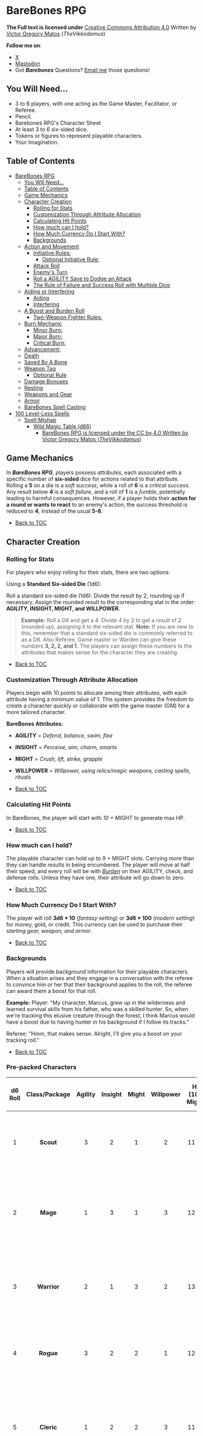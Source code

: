 # BareBones RPG
**The Full text is licensed under** [Creative Commons Attribution 4.0](https://creativecommons.org/licenses/by/4.0/)
Written by [Victor Gregory Matos](https://thevikkodamus.bearblog.dev) (_TheVikkodamus_)

**Follow me on**: 

- [X](https://twitter.com/TheVikkodamus)
- [Mastodon](https://dice.camp/@TheVikkodamus)
- Got _**Barebones**_ Questions? [Email me](mailto:vikkobarebonesrpg@gmail.com) those questions!

## You Will Need...

- 3 to 6 players, with one acting as the Game Master, Facilitator, or Referee.
- Pencil.
- Barebones RPG's Character Sheet
- At least 3 to 6 six-sided dice.
- Tokens or figures to represent playable characters.
- Your Imagination.

## Table of Contents
- [BareBones RPG](#barebones-rpg)
   * [You Will Need...](#you-will-need)
   * [Table of Contents](#table-of-contents)
   * [Game Mechanics](#game-mechanics)
   * [Character Creation](#character-creation)
      + [Rolling for Stats](#rolling-for-stats)
      + [Customization Through Attribute Allocation](#customization-through-attribute-allocation)
      + [Calculating Hit Points](#calculating-hit-points)
      + [How much can I hold?](#how-much-can-i-hold)
      + [How Much Currency Do I Start With?](#how-much-currency-do-i-start-with)
      + [Backgrounds](#backgrounds)
   * [Action and Movement](#action-and-movement)
      + [Initiative Rules:](#initiative-rules)
         - [Optional Initiative Rule:](#optional-initiative-rule)
      + [Attack Roll](#attack-roll)
      + [Enemy's Turn](#enemys-turn)
      + [Roll a AGILITY Save to Dodge an Attack](#roll-a-agility-save-to-dodge-an-attack)
      + [The Rule of Failure and Success Roll with Multiple Dice](#the-rule-of-failure-and-success-roll-with-multiple-dice)
   * [Aiding or Interfering](#aiding-or-interfering)
      + [Aiding](#aiding)
      + [Interfering](#interfering)
   * [A Boost and Burden Roll](#a-boost-and-burden-roll)
      + [Two-Weapon Fighter Rules:](#two-weapon-fighter-rules)
   * [Burn Mechanic](#burn-mechanic)
      + [Minor Burn:](#minor-burn)
      + [Major Burn:](#major-burn)
      + [Critical Burn:](#critical-burn)
   * [Advancement:](#advancement)
   * [Death](#death)
   * [Saved By A Bone](#saved-by-a-bone)
   * [Weapon Tag](#weapon-tag)
      + [Optional Rule](#optional-rule)
   * [Damage Bonuses](#damage-bonuses)
   * [Resting](#resting)
   * [Weapons and Gear](#weapons-and-gear)
   * [Armor](#armor)
   * [BareBones Spell Casting](#barebones-spell-casting)
- [100 Level-Less Spells](#100-level-less-spells)
   * [Spell Mishap](#spell-mishap)
      + [Wild Magic Table (d66)](#wild-magic-table-d66)
         - [BareBones RPG is licensed under the CC by 4.0 Written by Victor Gregory Matos (_TheVikkodamus_)](#barebones-rpg-is-licensed-under-the-cc-by-40-written-by-victor-gregory-matos-thevikkodamus)
  
## Game Mechanics

In **_BareBones RPG_**, players possess _attributes_, each associated with a specific number of **six-sided** dice for actions related to that attribute. Rolling a **5** on a die is a _soft success_, while a roll of **6** is a _critical success_. Any result below **4** is a _soft failure_, and a roll of **1** is a _fumble_, potentially leading to harmful consequences. However, if a player holds their **action for a round or wants to react** to an enemy's action, the success threshold is reduced to **4**, instead of the usual **5-6**. 

- [Back to TOC](#table-of-contents)

## Character Creation

### Rolling for Stats

For players who enjoy rolling for their stats, there are two options:

Using a **Standard Six-sided Die** (1d6):

Roll a standard six-sided die (1d6). Divide the result by 2, rounding up if necessary.
Assign the rounded result to the corresponding stat in the order: **AGILITY, INSIGHT, MIGHT, and WILLPOWER**.
> **Example:** Roll a _D6_ and get a 4. Divide 4 by 2 to get a result of 2 (rounded up), assigning it to the relevant stat.
> **Note:** If you are new to this, remember that a standard six-sided die is commonly referred to as a D6.
> Also Referee, Game master or Warden can give these numbers **3, 2, 2, and 1.** The players can assign these numbers to the attributes that makes sense for the character they are creating.

- [Back to TOC](#table-of-contents)

### Customization Through Attribute Allocation

Players begin with 10 points to allocate among their attributes, with each attribute having a minimum value of 1. This system provides the freedom to create a character quickly or collaborate with the game master (GM) for a more tailored character.

**BareBones Attributes:**

- **AGILITY** = _Defend, balance, swim, flee_
- **INSIGHT** = _Perceive, aim, charm, smarts_
- **MIGHT** = _Crush, lift, strike, grapple_
- **WILLPOWER** = _Willpower, using relics/magic weapons, casting spells, rituals_

- [Back to TOC](#table-of-contents)

### Calculating Hit Points

In BareBones, the player will start with _10 + MIGHT_ to generate max HP.

- [Back to TOC](#table-of-contents)

### How much can I hold?

The playable character can hold up to 9 + MIGHT slots. Carrying more than they can handle results in being encumbered. The player will move at half their speed, and every roll will be with _[Burden](#)_ on their AGILITY, check, and defense rolls. Unless they have one, their attribute will go down to zero.

- [Back to TOC](#table-of-contents)

### How Much Currency Do I Start With?

The player will roll **3d6 * 10** (_fantasy setting_) or **3d6 * 100** (_modern setting_) for money, gold, or credit. This currency can be used to purchase their _starting gear, weapon, and armor_.

- [Back to TOC](#table-of-contents)

### Backgrounds

Players will provide background information for their playable characters. When a situation arises and they engage in a conversation with the referee to convince him or her that their background applies to the roll, the referee can award them a boost for that roll.

**Example:**
Player: "My character, Marcus, grew up in the wilderness and learned survival skills from his father, who was a skilled hunter. So, when we're tracking this elusive creature through the forest, I think Marcus would have a boost due to having hunter in his background if I follow its tracks."

Referee: "Hmm, that makes sense. Alright, I'll give you a boost on your tracking roll."

- [Back to TOC](#table-of-contents)

### Pre-packed Characters

| **d6 Roll** | **Class/Package** | **Agility** | **Insight** | **Might** | **Willpower** | **HP** (10 + Might) | **Item Slots** (10 + Might) | **Weapons** | **Armor** | **Inventory** | **Starting Gold** |
|:---:|:---:|:---:|:---:|:---:|:---:|:---:|:---:|:---|:---|:---|:---|
| 1 | **Scout** | 3 | 2 | 1  | 2 | 11 HP | 11 slots| Shortbow (1d6, Near), Dagger (1d4, Close) | Leather Armor (-d2 DR), Explorer’s Cloak | Flint and steel, Rope (50 ft), Rations (3 days), Waterskin, Bandages (2 uses) | 20 Gold |
| 2 | **Mage** | 1 | 3 | 1 | 3 | 12 HP | 11 slots| Staff (1d6, Close), Throwing Knives (1d4, Near) | Robes () | Arcane Focus, Spellbook (2 spells), Ink and quill, Candle (4 uses), Healing salve (1 use) | 15 Gold|
| 3| **Warrior**   | 2           | 1           | 3         | 2             | 13 HP               | 13 slots                  | Greatsword (1d8, Close), Hand Axe (1d6, Close/Near) | Chainmail (-d3 DR, Burden on attack and Boost on Defending), Helmet | Shield, Torches (4 uses), Grappling hook, Adventurer’s pack (rope, rations, waterskin) | 30 Gold            |
| 4 | **Rogue**         | 3           | 2           | 2         | 1             | 12 HP               | 12 slots                  | Short Sword (1d6, Close), Throwing Darts (1d4, Near) | Light Armor (-d2 DR)| Lockpicks, Thieves' tools, Disguise kit, Rations (2 days), Grappling hook | 25 Gold            |
|5| **Cleric**        | 1           | 2           | 2         | 3             | 11 HP               | 12 slots                  | Mace (1d6, Close), Sling (1d4, Near) | Chainmail (-d3 DR), Holy Symbol (Willpower advantage for healing rituals) | Prayer book (1 spell), Holy water (2 uses), Healing herbs (3 uses), Bandages (2 uses), Rations (2 days) | 18 Gold            |
| 6| **Barbarian**     | 2           | 1           | 3         | 2             | 13 HP               | 13 slots                  | Greataxe (1d8, Close), Javelins (1d6, Near) | Fur Armor (-d2 DR) | Hunting traps (2 uses), Rations (3 days), Waterskin, Battle paint | 25 Gold            |


[Back to TOC](#table-of-contents)

## Action and Movement

Player's turn: they can move up to 30 feet, attack, defend, or wait for a reaction. If the player uses double movement, they can move up to 60 feet. Then, the player will wait for the next round to attack.

- _Whenever a defense is triggered_, the player will use **AGILITY** when wearing armor, including the worn armor tag.
- _Whenever an attack is triggered_, the player will use **INSIGHT** when a weapon has a mid or far range due to aiming.
- _Whenever an attack is triggered_, the player will use **MIGHT** when a weapon has a close-range tag, or ingest a posion.
- _Whenever a player casts a spell_, they will use **WILLPOWER**.
- _When a player moves and **holds their action**_, they can _lower the success threshold to 4_ due to waiting for that moment to act!

- [Back to TOC](#table-of-contents)

### Initiative Rules:

In a battle encounter, a designated player rolls a die on behalf of their group to determine the starting order. The player turns to initiate from the left side of the GM and progresses clockwise around the table.

- 1-3... **Enemies go first**
- 4-6... **Players go first**

- [Back to TOC](#table-of-contents)

#### Optional Initiative Rule:

You can use individual initiative if you like. Both the enemy and the player will roll a d6 + AGILITY. The highest roll will determine the winner of the initiative. This roll will occur at the beginning of every turn.

- [Back to TOC](#table-of-contents)

### Attack Roll

It is the player's turn, and they decide to go for an attack, depending on the type of weapon they may hold. They will then roll for their respective Attribute. 

- Anytime a player rolls a 5 or 6, the attack happens.
- If a player rolls a 6, this is a critical hit. The player will do double the damage against the enemy. This attack will reduce the enemy's armor. The armor will reduce from a d8 >> d6 >> d4 >> d2 >> 0. 
- A player holding their **action for a round or wants to react** to an enemy's action. This can reduce the success threshold to **4** instead of **5-6** in normal circumstances. **This only happens during combat.**

- [Back to TOC](#table-of-contents)

### Enemy's Turn

Enemies can move and attack or take cover. When attacking, the player must make a **AGILITY Save** roll. 

- If the PC fails, the attack occurs, and players will **roll damage reduction** if wearing armor. 
- **On a roll of 1** with their AGILITY Save, the enemy crits their attack against the Player Character and they will **roll damage reduction** if wearing armor. This will reduce the **armor quality**.

- [Back to TOC](#table-of-contents)

### Roll an AGILITY Save to Dodge an Attack

Players and NPCs about to be attacked will roll AGILITY save against an upcoming attack.

- If the defender rolls a 6, they can avoid the attack and make a free attack. This is not a critical attack.

  > **Designers' Note:**
  >
  > - This will count as a regular attack. Criticals only happen when the player does an attack roll. 

- On a 5, the defender successfully avoids the attack.

- On 4- roll, the player will be hit and need to roll for damage reduction depending on their armor. 

- The attacker does a critical hit if the defender rolls a 1. A critical hit deals double the damage depending on what they are wearing. This will decrease the armor’s quality until is broken.

When the PC holds a shield, it will negate a -1 damage when hit. If the roll ends with multiple 1s, the shield will break. The PC can ignore all damage from one attack but the shield breaks. This can also be done when enemy does critical damage. The player can use shield and break it this way they will not take any damage. 

- [Back to TOC](#table-of-contents)

### The Rule of Failure and Success Roll with Multiple Dice

In BareBones RPG, players may roll more than 1 die. Success and failure rolls will differ in combat whenever multiple dice are rolled.

- If 1s and 6s are rolled together, if there are more 6s than 1s, it is ruled a success.
- If there are more 1s than 6s on the single roll, it is ruled a fumble. This also applies to Spell Mishap.

- [Back to TOC](#table-of-contents)

## Aiding or Interfering
This **action can only be done before** any roll has been made. The player can ask for help from other players or NPCs.

- [Back to TOC](#table-of-contents)

### Aiding
In cases where a player receives aid during a check, the rolling player gains a **+1 bonus** for each player who helps. This bonus can turn a roll of 4 into a successful roll of 5 with the help of additional players.

- [Back to TOC](#table-of-contents)

> **Designer's Note:**
>
> - If this is a **social encounter** the GM or Player will roll a d6 for [**NPC's Reaction**]() and add (+1 **per players who are aiding**)
> - If this is during a **combat** and a **Check** roll, the player will have to discuss how they will aid the player who is about to roll and the GM will decide if this aid makes sense and the GM can allow the +1 **bonus towards** their roll.

- [Back to TOC](#table-of-contents)

### Interfering

In scenarios where a player encounters interference during a check, the rolling player incurs a **-1 penalty** for each interfering player. This penalty can result in a successful roll of 5 turning into an unsuccessful roll of 4 due to the presence of interfering players.

- [Back to TOC](#table-of-contents)

## A Boost and Burden Roll

_BareBones_ uses **Boost and Burden** . 

A **Boost** can be awarded by the GM when a player character is in a **favorable situation**, such as attacking an unaware enemy or exploiting an environmental advantage. When a **Boost is granted**, the player gains a _+1 die_ to their attribute roll, representing the increased likelihood of success due to the **advantageous circumstances**.

A **Burden** can be awarded by the GM when a player character is in a **disadvantageous situation**, such as being attacked from an unexpected direction or trying to fight while prone on the ground with an opponent on top of them. When a Burden is granted, the player loses a -1 die to their attribute roll, representing the decreased likelihood of success due to the unfavorable circumstances.

> **Designer's Note:**
>
> Player Characters may incur **Burden rolls** depending on the armor they are wearing. The **heavier the armor**, the more likely it is that the character will roll with a **Burden when attempting to hit an enemy**, representing the difficulty of moving freely in combat. However, certain types of **armor can also grant Boost rolls when defending**, providing a defensive advantage due to the increased protection.

- [Back to TOC](#table-of-contents)

### Two-Weapon Fighter Rules:

When a player who creates a two-weapon fighter player character will follow the Burden rule. 

- The player will tell the referee which is the dominant hand their player character uses; the dominant hand will always roll with all attributes with no Burden.
- When attacking with the non-dominant hand, the player will roll with a Burden for their non-dominant hand attack. This can be MIGHT or INSIGHT depending on the type of weapon.

- [Back to TOC](#table-of-contents)

## Burn Mechanic

Players can push their character’s limits by using the Burn action, which allows them to expend attribute points to succeed when they’ve failed a roll.

The Burn mechanic can be used when the player character fails their roll. They may choose to modify the result by sacrificing attribute points, even if the new result is better or worse.

- [Back to TOC](#table-of-contents)

### Minor Burn:

- Effect: The player character loses 1 point from their chosen attribute score.
- Example: A player character in the heat of combat rolls a 4, which is not a hit. They can push harder and burn 1 point from their MIGHT or INSIGHT to re-roll the attack. The player then rolls 3 dice for the attack (using MIGHT), resulting in 5, 1, and 4. They succeed due to the 5 rolled on one of the dice.
- Recovery: A player character who loses a point of their attribute due to a Minor Burn can recover that point by taking a Breather.

### Major Burn:

- Effect: The player character loses up to 2 points from their chosen attribute score. The player rolls their attribute check twice. If the first roll is successful, they only burn 1 point. If both rolls are needed (because the first roll failed), they burn 2 points from their attribute.
- Example: A player character is climbing a cliff and rolls 3 dice for MIGHT, resulting in 3, 3, and 2. After declaring the Burn, they roll again, getting 2, 1, and 3, which is not enough to succeed. They roll a second time and get 5, 4, and 2, successfully completing the climb due to the 5. Because they needed both rolls, they burn 2 points from MIGHT.
- Recovery: Points lost from Major Burn can be recovered after a long rest (uninterrupted sleep with rations and waterskin).


### Critical Burn:

- Effect: The player character expends all remaining points in the chosen attribute for a single, extraordinary action. This will reduce the attribute to 0. Once the attribute reaches 0, the character suffers a Debility associated with that attribute, preventing them from taking any further actions related to it until they recover. Recovery requires a week of rest or completion of a special condition set by the GM. 
- Example: A character leaps across a seemingly impossible chasm or unleashes immense power in combat. To perform this feat, they expend all their remaining MIGHT points, reducing MIGHT to 0. As a result, they become Fatigued (due to 0 MIGHT) and cannot perform any physically demanding actions until they recover.

#### Debilities:

These are the statuses that PCs can gain after declaring a burn on their attribute roll. A status activates after a Major Burn (spending two points) to re-roll. Once a PC gains a status, any future rolls using the burned attribute will be made with a Burden. If the attribute still has at least one point remaining, the PC must roll with Bane—roll a d6 and take the lower result.

- AGILITY: Dazed – The character is disoriented and cannot move quickly or perform actions requiring dexterity or balance.
- INSIGHT: Frightened – The character is overwhelmed with fear or doubt, unable to make rational decisions.
- MIGHT: Fatigued – The character is physically exhausted and cannot perform any physically demanding tasks.
- WILLPOWER: Broken – The character's spirit is shattered, leaving them unable to resist mental influence or summon resolve.

The GM has final say on whether a Critical Burn is appropriate for a given situation and its outcome.

- [Back to TOC](#table-of-contents)

## Advancement:
Advancement in the BareBones RPG differs from traditional systems. Players (PCs) mark each fumbled roll for their attributes. They should consistently check a box next to the attribute. Once all six boxes are marked, Players will roll against their stat if they beat the number they can add a point to that attribute after training. This advancement can only be completed at the end of the session in a safe location. If Player Character use the Burn Mechanic, they will not mark their attribute for advancement.

- [Back to TOC](#table-of-contents)

## Death

BareBones is a dangerous game for PCs, with death being a possible outcome at the table. 0 means you are dying. Player character's Hit Points below zero is automatic death. 
- The fallen player will use **MIGHT** as their death timer. This will give enough time for other players to patch or heal the fallen player character.
- If the PC is not handled with a medical kit or magic, the PC will roll a Saved By a Bone (Death Save).

- [Back to TOC](#table-of-contents)

## Saved By A Bone
A player may roll a Saved by a Bone. This is our death save. Burn mechanic is not allowed when rolling for a Saved by a Bone. 
PC has x Might as death counter. Player first must declare Saved by a Bone and then roll. This will give opportunity for other players to try to patch them up.
If no player character has helped the fallen player character. After the death timer goes down to zero, they must roll a saved by a bone. 

- If you roll a 1, this means the PC is dead.
- 2-4, they are still bleeding out. The **GM will roll a d4 death timer**. 
- 5 they save. 5 the PC will get up with (MIGHT) amount current MIGHT as their HP.
- 6 the PC will get (MIGHT)*2  current MIGHT as their HP.

- [Back to TOC](#table-of-contents)

## Weapon Tag
- **Small:** Takes 1 slot and does 1 dmg + (MIGHT/INSIGHT)
- **Medium:** Takes 2 slots and does 2 dmg + (MIGHT/INSIGHT)
- **Great:** Takes 3 slots and does 3 dmg + (MIGHT/INSIGHT)

If not rolling for damage, the player will use their MIGHT/INSIGHT as a bonus.

- [Back to TOC](#table-of-contents)

### Optional Rule
PC can roll for damage instead of automatically doing damage. They will use the damage bonus instead of the attribute points.
> **Designer Notes:**
>
> - This is up to the GM and their players. Some players will like the automatic or rolling damage.
> - I would have this conversation before starting the game. If is a group of new players whom they never played TTRPG go with automatic, or if they like rolling for damage try it and adapt the game according to the style of the table.

## Damage Bonuses
- Small weapons: Roll 2d6 **lowest result**, then add damage bonus
- Medium weapons: Roll 1d6 + **damage bonus**
- Great weapons: Roll 2d6 takes the **highest result** and then adds your damage bonus.

The PC damage bonus will be half of their attributes rounded down.
- 1 point in attributes =  **0 bonus**
- 2 points in attributes = **1 bonus**
- 3 points in attributes = **1 bonus**
- 4 points in attributes = **2 bonus**
- 5 points in attributes = **2 bonus**
- 6 points in attributes = **3 bonus**

- [Back to TOC](#table-of-contents)

## Resting
When players are in a somewhat safe area, with no active encounter:
- The players can eat rations and use their waterskin; this is taking a breather before embarking to their next stop. A player must declare a **Breather**; this way, the referee can allow the players to use their rations with a short rest. When the PCs do this, they can roll 1d6+MIGHT health and will recover from a minor burn.
- The player characters will recover their max health points. Players need to rest in a safe place with uninterrupted sleep for a long rest whenever they eat a ration and have a drink from their waterskin, players will also recover from their major burn.

- [Back to TOC](#table-of-contents)

## Weapons and Gear
- **Battle Axe:** 7 GP, 3 quality, 3 slots, close, great, slashing damage, slow
- **Bow, long:** 40 GP, 3 quality, 3 slots, mid, far, great, piercing damage
- **Club:** - GP, 3 quality, 2 slots, blunt damage, close, medium
- **Crossbow:** 25 GP, 3 quality, 3 slots, far, mid, great, piercing damage, reload, slow,
- **Dagger:** 3 GP, 3 quality, 1 slot, close, mid, piercing damage, small, slashing damage, thrown
- **Flail:** 8 GP, 3 quality, 2 slots, blunt damage, close, medium
- **Hand Ax:** 4 GP, 3 quality, 2 slots, close, mid, medium, slashing damage, thrown
- **Hand Crossbow:** 15 GP, 3 quality, 2 slots, mid, far, piercing damage, reload
- **Mace:** 5 GP, 3 quality, 2 slots, blunt damage, close, medium, quality 3,
- **Morningstar:** 6 GP, 3 quality, 2 slots, close, medium, piercing damage
- **Polearm:** 7 GP, 3 quality, 3 slots, close, mid, slow
- **Glaive:** great, mid, slashing damage
- **Halberd:** great, mid, slashing damage
- **Lance:** great, mid, piercing damage
- **Long Spear:** can roll with MIGHT or insight, great, piercing damage
- **Quarterstaff:** can roll with MIGHT or AGILITY, blunt damage, medium
- **Spear:** can roll with MIGHT or insight, thrown, piercing damage
- **Sword, short:** 8 GP, 3 quality, 1 slot, close, small, piercing damage
- **Sword:** 10 GP, 3 quality, 2 slots, medium, slashing damage
- **Sword, two-handed:** 15 GP, 3 quality, 3 slots, close, medium, slashing damage
- **Warhammer:** 5 GP, 3 quality, 2 slots, blunt damage, close, medium

- [Back to TOC](#table-of-contents)

## Armor
- **Chain Mail:** While wearing this armor, the player will roll with burden against **Attack, Acrobatic & Stealth checks** and a **boost** towards AGILITY Save. Cost: _30 GP, 5 Quality, 3 Slots_, -d3 _damage reduction_ when hit.
- **Leather:** The player rolls without burden against Attack rolls while wearing this armor. Cost: _15 GP, 3 Quality, 1 slot_, -d2 _damage reduction_ when hit. 
- **Plate Mail:** While wearing this armor, the player will roll with burden against **Attack, Acrobatic, and stealth checks** and a **boost** on AGILITY Save rolls. Cost: _60 GP, 7 Quality, 5 slots_, -d6 _damage reduction_ when hit. 
- **Shield:** Cost 10 gp **-1 damage** when being held, _1 quality, 1 slot_. The PC can ignore all damage from one attack but the shield breaks.

- [Back to TOC](#table-of-contents)

## BareBones Spell Casting
Magic is accessible to anyone with points in their Willpower attribute. To cast a spell, roll your Willpower attribute. If you roll a 5 or 6, the spell takes effect.

**Spell Mishaps:** Be cautious! Fumble rolls (rolling a 1) can have unintended consequences for the spellcaster. The GM may choose to inflict damage, reveal the caster's presence to enemies, or consult the **Spell Mishap** table for a random effect.

Remember, **magic is dangerous!** Only a brave or foolish soul would wield this mysterious arcane power without considering the potential repercussions.

Magic-Users: Each morning, a Magic-User rolls d6 + their Willpower score to determine how many spells they can cast that day.

Expanding Your Spellbook: The GM may allow spells from other OSR sources. However, conversion may be necessary to ensure they fit seamlessly with the mechanics of BareBones RPG.

- [Back to TOC](#table-of-contents)

# 100 Level-Less Spells

Player can **roll or pick** their spells. Spells from [Knave](https://preview.drivethrurpg.com/en/product/250888/Knave) by _Ben Milton_.

| Roll | Spell               | Effect                                                       |
| ---- | ------------------- | ------------------------------------------------------------ |
| 1    | Adhere              | The object is covered in extremely sticky slime.             |
| 2    | Animate Object      | The object obeys your commands as best it can. It can walk 15 feet per round. |
| 3    | Anthropomorphize    | A touched animal either gains human intelligence or human appearance for WIL days. |
| 4    | Arcane Eye          | You can see through a magical floating eyeball that flies around at your command. |
| 5    | Astral Prison       | An object is frozen in time and space within an invulnerable crystal shell. |
| 6    | Attract             | WIL+1 objects are strongly magnetically attracted to each other if they come within 10 feet. |
| 7    | Auditory Illusion   | You create illusory sounds that seem to come from a direction of your choice. |
| 8    | Babble              | A creature must loudly repeat everything you think. It is otherwise mute. |
| 9    | Beast Form          | You and your possessions become mundane animals.             |
| 10   | Befuddle            | WIL creatures of your choice cannot form new short-term memories for the spell's duration. |
| 11   | Bend Fate           | Roll WIL+1. Whenever you must roll a d6 after casting the spell, you must choose and discard one of the rolled results until they are all gone. |
| 12   | Bird Person         | Your arms turn into huge bird wings.                         |
| 13   | Body Swap           | You switch bodies with a creature you touch. If one body dies, the other dies as well. |
| 14   | Catherine           | A woman wearing a blue dress appears until the end of a spell. She will obey polite, safe requests. |
| 15   | Charm               | WILLPOWER creatures treat you like a friend.                   |
| 16   | Command             | A creature obeys a single, three-word command that does not harm it. |
| 17   | Comprehend          | You become fluent in all languages.                          |
| 18   | Control Plants      | Nearby plants and trees obey you and gain the ability to move at 5 feet per round. |
| 19   | Control Weather     | You may alter the type of weather at will, but you do not otherwise control it. |
| 20   | Counterspell        | Make an opposed WILLPOWER save against the WILLPOWER of the caster of a nearby spell. After you're able to, you may cancel the spell. |
| 21   | Deafen              | All nearby creatures are deafened.                           |
| 22   | Detect Magic        | You hear nearby magical auras singing. Volume and harmony signify the aura’s power and refinement. |
| 23   | Disassemble         | Any of your body parts may be detached and reattached at will without causing pain or damage. You can still control them. |
| 24   | Disguise            | You may alter the appearance of WILLPOWER characters at will as long as they remain humanoid. Attempts to duplicate other characters will seem uncanny. |
| 25   | Displace            | An object appears to be up to WILLPOWER×10 ft from its actual position. |
| 26   | Earthquake          | The ground begins shaking violently. Structures may be damaged or collapse. |
| 27   | Elasticity          | Your body can stretch up to WILLPOWER×10 ft.                   |
| 28   | Elemental Wall      | A straight wall of ice or fire WILLPOWER×40 ft long and 10ft high rises from the ground. |
| 29   | Filch               | WILLPOWER visible items teleport to your hands.                |
| 30   | Fog Cloud           | Dense fog spreads out from you.                              |
| 31   | Frenzy              | WILLPOWER creatures erupt in a frenzy of violence.             |
| 32   | Gate                | A portal to a random plane opens.                            |
| 33   | Gravity Shift       | You can change the direction of gravity (for yourself only) once per round. |
| 34   | Greed               | WILLPOWER creatures develop an overwhelming urge to possess a visible item of your choice. |
| 35   | Haste               | Your movement speed is tripled.                              |
| 36   | Hatred              | WILLPOWER creatures develop a deep hatred of another creature or group of creatures and wish to destroy it. |
| 37   | Hear Whispers       | You can hear faint sounds clearly.                           |
| 38   | Hover               | An object hovers, frictionless, 2 ft above the ground. It can hold up to WILLPOWER humanoids. |
| 39   | Hypnotize           | A creature enters a trance and will truthfully answer WILLPOWER yes or no questions you ask. |
| 40   | Icy Touch           | A thick ice layer spreads across a touched surface, up to WILLPOWER×10 ft in radius. |
| 41   | Illuminate          | A floating light moves as you command.                       |
| 42   | Increase Gravity    | The gravity in an area triples.                              |
| 43   | Invisible Tether    | Two objects within 10ft of each other cannot be moved more than 10 ft apart. |
| 44   | Knock               | WILLPOWER nearby mundane or magical locks unlock.              |
| 45   | Leap                | You can jump up to WILLPOWER×10 ft in the air.                 |
| 46   | Liquid Air          | The air around you becomes swimmable.                        |
| 47   | Magic Dampener      | All nearby magical effects have their effectiveness halved.  |
| 48   | Manse               | A sturdy, furnished cottage appears for WILLPOWER×12 hours. You can permit and forbid entry to it at will. |
| 49   | Marble Madness      | Your pockets are full of marbles, and will refill every round. |
| 50   | Masquerade          | WILLPOWER characters’ appearances and voices become identical to a touched character. |
| 51   | Miniaturize         | You and WILLPOWER other touched creatures are reduced to the size of a mouse. |
| 52   | Mirror Image        | WILLPOWER illusory duplicates of yourself appear under your control. |
| 53   | Mirrorwalk          | A mirror becomes a gateway to another mirror that you looked into today. |
| 54   | Multiarm            | You gain WILLPOWR extra arms.                                 |
| 55   | Night Sphere        | An WILLPOWER×40 ft wide sphere of darkness displaying the night sky appears. |
| 56   | Objectify           | You become any inanimate object between the size of a grand piano and an apple. |
| 57   | Ooze Form           | You become a living jelly.                                   |
| 58   | Pacify              | WILLPOWER creatures have an aversion to violence.              |
| 59   | Phantom Coach       | A ghostly coach appears until the end of the spell. It moves unnaturally fast over any terrain, including water. |
| 60   | Phobia              | WILLPOWER creatures become terrified of an object of your choice. |
| 61   | Pit                 | A pit 10ft wide and WILLPOWER×5 ft deep opens in the ground.   |
| 62   | Primeval Surge      | An object grows to the size of an elephant. If it is an animal, it is enraged. |
| 63   | Psychometry         | The referee answers WILLPOWER yes or no questions about a touched object. |
| 64   | Pull                | An object of any size is pulled directly towards you with the strength of WILLPOWER men for one round. |
| 65   | Push                | An object of any size is pushed directly away from you with the strength of WILLPOWER men for one round. |
| 66   | Raise Dead          | WILLPOWER skeletons rise from the ground to serve you. They are incredibly stupid and can only obey simple orders. |
| 67   | Raise Spirit        | The spirit of a dead body manifests and will answer L questions. |
| 68   | Read Mind           | You can hear the surface thoughts of nearby creatures.       |
| 69   | Repel               | WILLPOWER+1 objects are strongly magnetically repelled from each other if they come within 10 feet. |
| 70   | Scry                | You can see through the eyes of a creature you touched earlier today. |
| 71   | Sculpt Elements     | All inanimate material behaves like clay in your hands.      |
| 72   | Shroud              | WILLPOWER creatures are invisible until they move.             |
| 73   | Shuffle             | WILLPOWER creatures instantly switch places. Determine where they end up randomly. |
| 74   | Sleep               | WILLPOWER creatures fall into a light sleep.                   |
| 75   | Smoke Form          | Your body becomes living smoke.                              |
| 76   | Snail Knight        | 10 minutes after casting, a knight sitting astride a giant snail rides into view. He can answer most questions about quests and chivalry and may aid you if he finds you worthy. |
| 77   | Sniff               | You can smell even the faintest traces of scents.            |
| 78   | Sort                | Inanimate items sort themselves according to the categories you set. The categories must be visually verifiable. |
| 79   | Spectacle           | An unreal but impressive illusion of your choice appears under your control. It may be up to the size of a palace and has full motion and sound. |
| 80   | Spell Seize         | Cast this as a reaction to another spell going off to make a temporary copy of it that you can cast at any time before this spell ends. |
| 81   | Spider Climb        | You can climb surfaces like a spider.                        |
| 82   | Summon Cube         | Once per second (6 times per round) you may summon or banish a 3-foot-wide cube of earth. New cubes must be affixed to the earth or other cubes. |
| 83   | Swarm               | You become a swarm of crows, rats, or piranhas. You only take damage from area effects. |
| 84   | Telekinesis         | You may mentally move WILLPOWER items.                         |
| 85   | Telepathy           | WILLPOWER+1 Creatures can hear each other’s thoughts, no matter how far apart they move. |
| 86   | Teleport            | An object disappears and reappears on the ground in a visible, clear area up to WILLPOWER*40ft away. |
| 87   | Thaumaturgic Anchor | The object becomes the target of every spell cast near it.   |
| 88   | Thicket             | A thicket of trees and dense brush up to WILLPOWER*40ft wide suddenly sprouts up. |
| 89   | Time Jump           | An object disappears as it jumps WILLPOWER*10 minutes into the future. When it returns, it appears in the unoccupied area nearest to where it left. |
| 90   | Summon Idol         | A carved stone statue the size of a four-poster bed rises from the ground. |
| 91   | Time Rush           | Time in a 40ft bubble starts moving 10 times faster.         |
| 92   | Time Slow           | Time in a 40ft bubble slows to 10%.                          |
| 93   | True Sight          | You see through all nearby illusions.                        |
| 94   | Upwell              | A spring of seawater appears.                                |
| 95   | Vision              | You control entirely what a creature sees.                   |
| 96   | Visual Illusion     | A silent, immobile illusion of your choice appears, up to the size of a bedroom. |
| 97   | Ward                | A silver circle 40ft across appears on the ground. Choose one thing that cannot cross it: Living creatures, dead creatures, projectiles or metal. |
| 98   | Web                 | Your wrists can shoot thick webbing.                         |
| 99   | Wizard Mark         | Your finger can shoot a stream of ulfire-colored paint. This paint is only visible to you, and can be seen at any distance, even through solid objects. |
| 100  | X-Ray Vision        | You gain X-Ray vision.                                       |

- [Back to TOC](#table-of-contents)

## Spell Mishap
This rule operates similarly to Critical or Fumble rules. When rolling dice for an WILLPOWER check, if both 1s and 6s appear on the same roll, the outcome is determined as follows:

- If there are more 6s than 1s, the roll is considered a success.
- If there are more 1s than 6s, the roll is ruled a fumble.

**Magic is a perilous power, only to be tampered with by the bravest or most foolish**. The GM can consult the following table when multiple ones are rolled on a single WILLPOWER roll. Alternatively, the GM may inflict damage on the spell caster equal to the number of rolled 1s against the casting player's Hit Points or WILLPOWER.

- [Back to TOC](#table-of-contents)

| Roll | Spell Mishap                                                 |
| ---- | ------------------------------------------------------------ |
| 11   | Uncontrollable Laughter: Everyone laughs uncontrollably for 1d4 rounds. |
| 12   | Invisibility: The caster becomes invisible, losing control over actions. |
| 13   | Elemental Surge: Random elemental effect (1 - Fire, 2 - Ice, 3 - Lightning, 4 - Earth). |
| 14   | Shrink: The caster shrinks in size, becoming half as tall for 1d6 hours. |
| 15   | Polymorph: The caster is transformed into a small creature for 1d4 hours. |
| 16   | Time Warp: Time briefly distorts, causing aging or de-aging by 1d6 years. |
| 21   | Teleportation: Caster teleported to a random location within a 1d100-mile radius. |
| 22   | Mirror Image: Illusory copies of the caster appear, making it unclear which is real. |
| 23   | Gravity Flux: Fluctuating gravity causes everyone to float for 1d4 rounds. |
| 24   | Shadow Binding: Caster bound by magical shadows, unable to move for 1d6 rounds. |
| 25   | Animal Transformation: Caster transformed into a random animal for 1d4 hours. |
| 26   | Mind Swap: Minds of two random creatures, including the caster, are swapped for 1d6 rounds. |
| 31   | Colorful Explosion: A Burst of vibrant colors blinds everyone in the area for 1d4 rounds. |
| 32   | Echoing Voices: Caster's words are echoed loudly, making communication difficult. |
| 33   | Telekinetic Surge: Objects around the caster are lifted and thrown randomly for 1d6 rounds. |
| 34   | Memory Loss: Caster temporarily forgets the last 1d4 hours of events. |
| 35   | Shadowy Whispers: Eerie whispers cause unease in the area for 1d6 rounds. |
| 36   | Illusory Terrain: Surroundings briefly transformed into an illusory landscape. |
| 41   | Plant Growth: Uncontrolled plant growth obstructs movement for 1d4 rounds. |
| 42   | Sonic Boom: Deafening noise deafens everyone in the area for 1d6 rounds. |
| 43   | Ice Patch: Slippery ice forms, causing Dexterity saves or prone status. |
| 44   | Gravity Well: Increased gravity makes movement difficult for 1d4 rounds. |
| 45   | Telepathic Link: Caster gains a temporary telepathic link with a random creature for 1d6 minutes. |
| 46   | Mirror Reflection: Caster's reflection becomes independent and acts independently for 1d6 rounds. |
| 51   | Magic Dampening: All magic in the area is temporarily suppressed for 1d4 rounds. |
| 52   | Elemental Convergence: Two random elemental effects occur simultaneously. |
| 53   | Temporal Stutter: Time briefly stutters, causing a momentary freeze for everyone in the area. |
| 54   | Reality Ripple: The boundary between realities weakens, creating bizarre visual distortions. |
| 55   | Ethereal Phantoms: Ghostly images of past events briefly manifest in the area. |
| 56   | Teleportation Cascade: Multiple teleportation effects occur simultaneously. |
| 61   | Wild Magic Surge: Roll on a wild magic table for an additional random effect. |
| 62   | Planar Breach: Briefly opens a small portal to another plane, releasing a random creature. |
| 63   | Psychic Feedback: Caster experiences intense psychic feedback, taking psychic damage. |
| 64   | Soul Exchange: Caster briefly swaps souls with a random creature in the area. |
| 65   | Reality Shift: The environment undergoes a temporary surreal transformation. |
| 66   | Cataclysmic Event: A major magical event occurs, reshaping the surrounding landscape or summoning a powerful entity. |

- [Back to TOC](#table-of-contents)

### Wild Magic Table (d66)

| Roll | Wild Magic Effect                                            |
| :--: | ------------------------------------------------------------ |
|  11  | Random Elemental Surge (Roll a d4: 1 - Fire, 2 - Ice, 3 - Lightning, 4 - Earth). |
|  12  | Reality Distortion: Surroundings briefly warp and shift.     |
|  13  | Teleportation Mishap: Caster teleports to a random location within sight. |
|  14  | Temporal Anomaly: Time briefly accelerates or slows down.    |
|  15  | Mirror Image: Illusory duplicates of the caster appear, confusing everyone. |
|  16  | Arcane Amplification: Caster gains a random minor magical ability for 1d6 rounds. |
|  21  | Invisibility Burst: Caster becomes invisible for a short duration. |
|  22  | Gravity Flux: Gravity in the area becomes unpredictable, affecting movement. |
|  23  | Polymorphic Burst: Caster briefly transforms into a random creature. |
|  24  | Psychic Surge: Everyone in the vicinity hears each other's thoughts. |
|  25  | Enchanted Echo: The last spell cast is repeated immediately at a random target. |
|  26  | Colorful Radiance: A dazzling array of colors fills the air, blinding onlookers. |
|  31  | Elemental Shield: Caster gains resistance to the next damage type they receive. |
|  32  | Time Loop: The last round of combat repeats as if time rewounds briefly. |
|  33  | Ethereal Phantoms: Ghostly apparitions appear and whisper cryptic messages. |
|  34  | Shapeshifter's Gift: Casters can transform into any creature they can imagine. |
|  35  | Magic Surge: The next magical effect in the area is amplified in power. |
|  36  | Shadow Veil: The area becomes shrouded in magical darkness for a short duration. |
|  41  | Telekinetic Fling: Nearby objects are flung into the air and dance around the caster. |
|  42  | Elemental Imprint: Caster leaves a temporary mark corresponding to their elemental affinity. |
|  43  | Astral Projection: Caster's consciousness temporarily travels to the Astral Plane. |
|  44  | Reality Weave: Caster can alter the fabric of reality in a minor way. |
|  45  | Soundwave Surge: A burst of sound disorients everyone in the vicinity. |
|  46  | Arcane Echo: The next spell cast has a delayed secondary effect. |
|  51  | Fey Plane Glimpse: A brief view of the Fey plane enchants the surroundings. |
|  52  | Elemental Infusion: Caster's attacks gain elemental damage for a short duration. |
|  53  | Spatial Displacement: Caster and target swap places unexpectedly. |
|  54  | Chrono Disturbance: Time becomes difficult to track for a short duration. |
|  55  | Holographic Illusion: Multiple illusory images of the caster appear, confusing enemies. |
|  56  | Temporal Echo: The caster simultaneously exists in two places. |
|  61  | Elemental Burst: A wave of energy corresponding to the caster's elemental alignment emanates outward. 
|  62  | Blinking Shadows: Caster gains the ability to step briefly into the plane of shadows. |
|  63  | Quantum Flux: Nearby objects briefly exhibit quantum behavior. |
|  64  | Enchanted Infestation: A harmless but colorful magical effect infests the area. |
|  65  | Elemental Fusion: Caster fuses briefly with an elemental, gaining new abilities. |
|  66  | Reality Shatter: A localized distortion briefly rends the fabric of reality. |

If you enjoy the game and would like to show your support, please consider clicking on the link below to buy me a coffee on Ko-fi! Your contribution helps fuel the creativity behind the game. Thank you for your generosity!

- [Back to TOC](#table-of-contents)

[Buy me a coffee on Ko-fi](https://ko-fi.com/barebonesrpg)

#### BareBones RPG is licensed under the [CC by 4.0](https://creativecommons.org/licenses/by/4.0/) Written by [Victor Gregory Matos](https://thevikkodamus.bearblog.dev) (_TheVikkodamus_)
